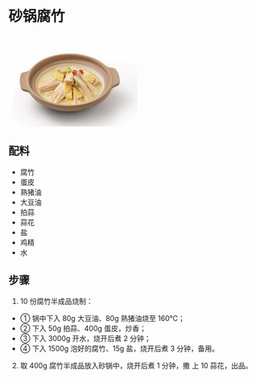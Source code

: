 # 砂锅腐竹

![砂锅腐竹](/images/砂锅腐竹.png)

## 配料

- 腐竹
- 蛋皮
- 熟猪油
- 大豆油
- 拍蒜
- 蒜花
- 盐
- 鸡精
- 水

## 步骤

1. 10 份腐竹半成品烧制：

- ① 锅中下入 80g 大豆油、80g 熟猪油烧至 160℃；
- ② 下入 50g 拍蒜、400g 蛋皮，炒香；
- ③ 下入 3000g 开水，烧开后煮 2 分钟；
- ④ 下入 1500g 泡好的腐竹、15g 盐，烧开后煮 3 分钟，备用。

2. 取 400g 腐竹半成品放入砂锅中，烧开后煮 1 分钟，撒
   上 10 蒜花，出品。
